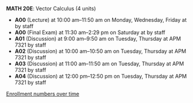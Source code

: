 **MATH 20E**: Vector Calculus (4 units)

- **A00** (Lecture) at 10:00 am–11:50 am on Monday, Wednesday, Friday at   by staff
- **A00** (Final Exam) at 11:30 am–2:29 pm on Saturday at   by staff
- **A01** (Discussion) at 9:00 am–9:50 am on Tuesday, Thursday at APM 7321 by staff
- **A02** (Discussion) at 10:00 am–10:50 am on Tuesday, Thursday at APM 7321 by staff
- **A03** (Discussion) at 11:00 am–11:50 am on Tuesday, Thursday at APM 7321 by staff
- **A04** (Discussion) at 12:00 pm–12:50 pm on Tuesday, Thursday at APM 7321 by staff

[Enrollment numbers over time](./MATH20E.tsv)
